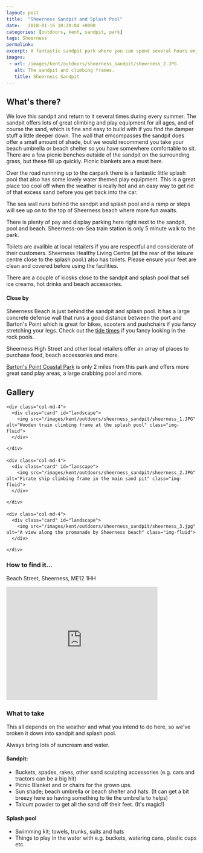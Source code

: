 ```yaml
---
layout: post
title:  "Sheerness Sandpit and Splash Pool"
date:   2018-01-16 10:20:04 +0000
categories: [outdoors, kent, sandpit, park]
tags: Sheerness
permalink: 
excerpt: A fantastic sandpit park where you can spend several hours enjoying the lovely weather.  When you get bored of the sand there is a great splash pool and the beach is close by too.
images:
 - url: /images/kent/outdoors/sheerness_sandpit/sheerness_2.JPG
   alt: The sandpit and climbing frames.
   title: Sheerness Sandpit
---
```


## What's there?

We love this sandpit and return to it several times during every summer.  The sandpit offers lots of great climbing and play equipment for all ages, and of course the sand, which is fine and easy to build with if you find the damper stuff a little deeper down.  The wall that emcompasses the sandpit does offer a small amount of shade, but we would recommend you take your beach umbrella or beach shelter so you have somewhere comfortable to sit.  There are a few picnic benches outside of the sandpit on the surrounding grass, but these fill up quickly.  Picnic blankets are a must here.

Over the road runnning up to the carpark there is a fantastic little splash pool that also has some lovely water themed play equipment.  This is a great place too cool off when the weather is really hot and an easy way to get rid of that excess sand before you get back into the car.

The sea wall runs behind the sandpit and splash pool and a ramp or steps will see up on to the top of Sheerness beach where more fun awaits.

There is plenty of pay and display parking here right next to the sandpit, pool and beach.  Sheerness-on-Sea train station is only 5 minute walk to the park.

Toilets are availble at local retailers if you are respectful and considerate of their customers. Sheerness Healthy Living Centre (at the rear of the leisure centre close to the splash pool.) also has toilets.  Please ensure your feet are clean and covered before using the facilities. 

There are a couple of kiosks close to the sandpit and splash pool that sell ice creams, hot drinks and beach accessories.

#### Close by

Sheerness Beach is just behind the sandpit and splash pool.  It has a large concrete defense wall that runs a good distance between the port and Barton's Point which is great for bikes, scooters and pushchairs if you fancy stretching your legs.  Check out the [tide times](https://www.tidetimes.org.uk/sheerness-tide-times) if you fancy looking in the rock pools.

Sheerness High Street and other local retailers offer an array of places to purchase food, beach accessories and more.

[Barton's Point Coastal Park](/outdoors/kent/park/2018/04/12/barton-point.html) is only 2 miles from this park and offers more great sand play areas, a large crabbing pool and more.

## Gallery

<div class="container">

  <div class="row">

    <div class="col-md-4">
      <div class="card" id="landscape">
        <img src="/images/kent/outdoors/sheerness_sandpit/sheerness_1.JPG" alt="Wooden train climbing frame at the splash pool" class="img-fluid">
      </div>

<!--       <div class="card" id="landscape">
        <img src="" class="img-fluid">
      </div> -->  
    </div>

    <div class="col-md-4">
      <div class="card" id="lanscape">
        <img src="/images/kent/outdoors/sheerness_sandpit/sheerness_2.JPG" alt="Pirate ship climbing frame in the main sand pit" class="img-fluid">
      </div>

<!--       <div class="card" id="portrait">
        <img src="" class="img-fluid">
      </div> -->
    </div>

    <div class="col-md-4">
      <div class="card" id="landscape">
        <img src="/images/kent/outdoors/sheerness_sandpit/sheerness_3.jpg"  alt="A view along the promanade by Sheerness beach" class="img-fluid">
      </div>

<!--       <div class="card" id="landscape">
        <img src="" class="img-fluid">
      </div> -->
    </div>

  </div>      
</div>


### How to find it...

Beach Street, Sheerness, ME12 1HH

<iframe src="https://www.google.com/maps/embed?pb=!1m18!1m12!1m3!1d2486.8608919978974!2d0.7592603508209486!3d51.44234854122072!2m3!1f0!2f0!3f0!3m2!1i1024!2i768!4f13.1!3m3!1m2!1s0x47d929e46f60395f%3A0xc311b435247e9de2!2sBeach+Street+Car+Park!5e0!3m2!1sen!2suk!4v1516099020279" width="400" height="300" frameborder="0" style="border:0" allowfullscreen></iframe>

### What to take

This all depends on the weather and what you intend to do here, so we've broken it down into sandpit and splash pool.

Always bring lots of suncream and water.

#### Sandpit:

* Buckets, spades, rakes, other sand sculpting accessories (e.g. cars and tractors can be a big hit)
* Picnic Blanket and or chairs for the grown ups.
* Sun shade; beach umbrella or beach shelter and hats. (It can get a bit breezy here so having something to tie the umbrella to helps)
* Talcum powder to get all the sand off their feet. (It's magic!)

#### Splash pool

* Swimming kit; towels, trunks, suits and hats
* Things to play in the water with e.g. buckets, watering cans, plastic cups etc.


